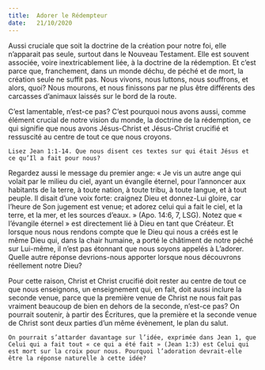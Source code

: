 ```yaml
---
title:  Adorer le Rédempteur
date:   21/10/2020
---
```


Aussi cruciale que soit la doctrine de la création pour notre foi, elle n’apparait pas seule, surtout dans le Nouveau Testament. Elle est souvent associée, voire inextricablement liée, à la doctrine de la rédemption. Et c’est parce que, franchement, dans un monde déchu, de péché et de mort, la création seule ne suffit pas. Nous vivons, nous luttons, nous souffrons, et alors, quoi? Nous mourons, et nous finissons par ne plus être différents des carcasses d’animaux laissés sur le bord de la route.

C’est lamentable, n’est-ce pas? C’est pourquoi nous avons aussi, comme élément crucial de notre vision du monde, la doctrine de la rédemption, ce qui signifie que nous avons Jésus-Christ et Jésus-Christ crucifié et ressuscité au centre de tout ce que nous croyons.

`Lisez Jean 1:1-14. Que nous disent ces textes sur qui était Jésus et ce qu’Il a fait pour nous?`

Regardez aussi le message du premier ange: « Je vis un autre ange qui volait par le milieu du ciel, ayant un évangile éternel, pour l’annoncer aux habitants de la terre, à toute nation, à toute tribu, à toute langue, et à tout peuple. Il disait d’une voix forte: craignez Dieu et donnez-Lui gloire, car l’heure de Son jugement est venue; et adorez celui qui a fait le ciel, et la terre, et la mer, et les sources d’eaux. » (Apo. 14:6, 7, LSG). Notez que « l’évangile éternel » est directement lié à Dieu en tant que Créateur. Et lorsque nous nous rendons compte que le Dieu qui nous a créés est le même Dieu qui, dans la chair humaine, a porté le châtiment de notre péché sur Lui-même, il n’est pas étonnant que nous soyons appelés à L’adorer. Quelle autre réponse devrions-nous apporter lorsque nous découvrons réellement notre Dieu?

Pour cette raison, Christ et Christ crucifié doit rester au centre de tout ce que nous enseignons, un enseignement qui, en fait, doit aussi inclure la seconde venue, parce que la première venue de Christ ne nous fait pas vraiment beaucoup de bien en dehors de la seconde, n’est-ce pas? On pourrait soutenir, à partir des Écritures, que la première et la seconde venue de Christ sont deux parties d’un même évènement, le plan du salut.

`On pourrait s’attarder davantage sur l’idée, exprimée dans Jean 1, que Celui qui a fait tout « ce qui a été fait » (Jean 1:3) est Celui qui est mort sur la croix pour nous. Pourquoi l’adoration devrait-elle être la réponse naturelle à cette idée?`
